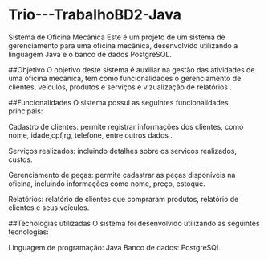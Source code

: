 # Trio---TrabalhoBD2-Java
Sistema de Oficina Mecânica
Este é um projeto de um sistema de gerenciamento para uma oficina mecânica, desenvolvido utilizando a linguagem Java e o banco de dados PostgreSQL.

##Objetivo
O objetivo deste sistema é auxiliar na gestão das atividades de uma oficina mecânica, tem como funcionalidades o gerenciamento de clientes, veículos, produtos e serviços e vizualização de relatórios .

##Funcionalidades
O sistema possui as seguintes funcionalidades principais:

Cadastro de clientes: permite registrar informações dos clientes, como nome, idade,cpf,rg, telefone, entre outros dados .

Serviços realizados:  incluindo detalhes sobre os serviços realizados,  custos.

Gerenciamento de peças: permite cadastrar as peças disponíveis na oficina, incluindo informações como nome,  preço, estoque.

Relatórios: relatório de clientes que compraram produtos, relatório de clientes e seus veículos.

##Tecnologias utilizadas
O sistema foi desenvolvido utilizando as seguintes tecnologias:

Linguagem de programação: Java
Banco de dados: PostgreSQL
